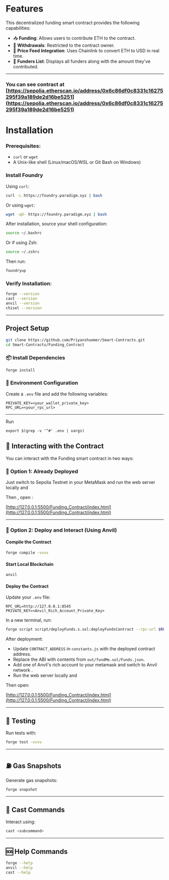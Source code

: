 # Features

This decentralized funding smart contract provides the following capabilities:

- 📥 **Funding**: Allows users to contribute ETH to the contract.
- 🔐 **Withdrawals**: Restricted to the contract owner.
- 💸 **Price Feed Integration**: Uses Chainlink to convert ETH to USD in real time.
- 📃 **Funders List**: Displays all funders along with the amount they've contributed.

---

### You can see contract at [https://sepolia.etherscan.io/address/0x6c86df0c8331c16275295f39a189de2d16be5251](https://sepolia.etherscan.io/address/0x6c86df0c8331c16275295f39a189de2d16be5251)



# Installation
### Prerequisites:

- `curl` or `wget`
- A Unix-like shell (Linux/macOS/WSL or Git Bash on Windows)

### Install Foundry

Using `curl`:
```bash
curl -L https://foundry.paradigm.xyz | bash
```

Or using `wget`:
```bash
wget -qO- https://foundry.paradigm.xyz | bash
```

After installation, source your shell configuration:

```bash
source ~/.bashrc
```

Or if using Zsh:

```bash
source ~/.zshrc
```

Then run:

```bash
foundryup
```

### Verify Installation:

```bash
forge --version
cast --version
anvil --version
chisel --version
```

---

## Project Setup

```bash
git clone https://github.com/Priyanshuomer/Smart-Contracts.git
cd Smart-Contracts/Funding_Contract
```

### 📦 Install Dependencies

```bash
forge install
```

### 🔐 Environment Configuration

Create a `.env` file and add the following variables:

```env
PRIVATE_KEY=<your_wallet_private_key>
RPC_URL=<your_rpc_url>
```

---

Run 
```shell
export $(grep -v '^#' .env | xargs)

```

## 🚀 Interacting with the Contract

You can interact with the Funding smart contract in two ways:

### 🔧 Option 1: Already Deployed

Just switch to Sepolia Testnet in your MetaMask and run the web server locally and 

Then , open : 

[http://127.0.0.1:5500/Funding_Contract/index.html](http://127.0.0.1:5500/Funding_Contract/index.html)

---

### 🔧 Option 2: Deploy and Interact (Using Anvil)

#### Compile the Contract

```bash
forge compile -vvvv
```

#### Start Local Blockchain

```bash
anvil
```

#### Deploy the Contract

Update your `.env` file:

```env
RPC_URL=http://127.0.0.1:8545
PRIVATE_KEY=<Anvil_Rich_Account_Private_Key>
```

In a new terminal, run:

```bash
forge script script/deployFunds.s.sol:deployFundsContract --rpc-url $RPC_URL --private-key $PRIVATE_KEY --broadcast
```

After deployment:

- Update `CONTRACT_ADDRESS` in `constants.js` with the deployed contract address.
- Replace the ABI with contents from `out/fundMe.sol/Funds.json`.
- Add one of Anvil's rich account to your metamask and switch to Anvil network .
- Run the web server locally and 

Then open:

[http://127.0.0.1:5500/Funding_Contract/index.html](http://127.0.0.1:5500/Funding_Contract/index.html)

---

## 🧪 Testing

Run tests with:

```bash
forge test -vvvv
```

---

## ⛽ Gas Snapshots

Generate gas snapshots:

```bash
forge snapshot
```

---

## 🔧 Cast Commands

Interact using:

```bash
cast <subcommand>
```

---

## 🆘 Help Commands

```bash
forge --help
anvil --help
cast --help
```
